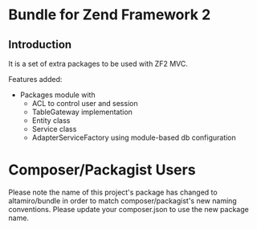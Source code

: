 Bundle for Zend Framework 2
=======================

Introduction
------------
It is a set of extra packages to be used with ZF2 MVC.

Features added:

- Packages module with 
    - ACL to control user and session
    - TableGateway implementation
    - Entity class
    - Service class
    - AdapterServiceFactory using module-based db configuration


Composer/Packagist Users
========================

Please note the name of this project's package has changed to altamiro/bundle
in order to match composer/packagist's new naming conventions. Please update your composer.json
to use the new package name.